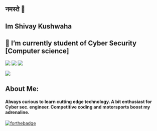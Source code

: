 ## नमस्ते 🙏
## Im Shivay Kushwaha
## 🔭 I’m currently student of Cyber Security [Computer science]
 
[![](https://img.shields.io/badge/LinkedIn-shivanshukushwaha-blue?logo=Linkedin&logoColor=blue&labelColor=black)](https://www.linkedin.com/in/shivanshukushwaha/)
[![](https://img.shields.io/badge/Gmail-khushwahashivanshu%350gmail.com-red?logo=Gmail&logoColor=Red&labelColor=black)](mailto:khushwahashivanshu350@gmail.com)
[![](https://img.shields.io/badge/HackerRank-irros15-brightgreen?logo=HackerRank&logoColor=Green&labelColor=black)](https://www.hackerrank.com/kushwahashivanshu)

![](https://github.com/shivanshukushwah/shivanshukushwah/blob/master/aboutMe.png)

## About Me:
#### Always curious to learn cutting edge technology. A bit enthusiast for Cyber sec. engineer. Competitive coding and motorsports boost my adrenaline. <br> 
<!-- [![HitCount](http://hits.dwyl.com/ayushkumar-25/ayushkumar-25/ayushkumar-25.svg)](http://hits.dwyl.com/ayushkumar-25/ayushkumar-25/ayushkumar-25) -->
<!-- ![visitors](https://visitor-badge.glitch.me/badge?page_id=ayushkumar-25.ayushkumar-25) --> 

[![forthebadge](https://forthebadge.com/images/badges/built-with-love.svg)](https://forthebadge.com)



